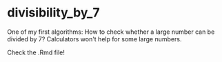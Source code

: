 # divisibility_by_7
One of my first algorithms: How to check whether a large number can be divided by 7? Calculators won't help for some large numbers.

Check the .Rmd file!
